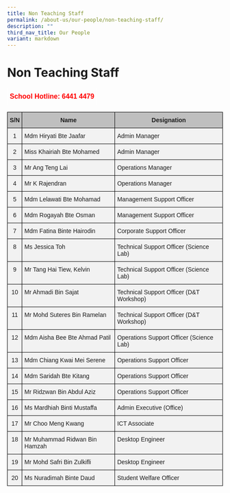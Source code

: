 ```yaml
---
title: Non Teaching Staff
permalink: /about-us/our-people/non-teaching-staff/
description: ""
third_nav_title: Our People
variant: markdown
---
```

Non Teaching Staff
==================

<style type="text/css">
.tg  {border-collapse:collapse;border-spacing:0;}
.tg td{border-color:black;border-style:solid;border-width:1px;font-family:Arial, sans-serif;font-size:14px;
  overflow:hidden;padding:10px 5px;word-break:normal;}
.tg th{border-color:black;border-style:solid;border-width:1px;font-family:Arial, sans-serif;font-size:14px;
  font-weight:normal;overflow:hidden;padding:10px 5px;word-break:normal;}
.tg .tg-6uyk{border-color:#ffffff;color:#ff0000;font-size:16px;font-weight:bold;text-align:right;vertical-align:top}
</style>
<table class="tg">
<thead>
  <tr>
    <td class="tg-6uyk">School Hotline: 6441 4479</td>
  </tr>
</thead>
</table>


<style type="text/css">
.tg  {border-collapse:collapse;border-spacing:0;}
.tg td{border-color:black;border-style:solid;border-width:1px;font-family:Arial, sans-serif;font-size:14px;
  overflow:hidden;padding:10px 5px;word-break:normal;}
.tg th{border-color:black;border-style:solid;border-width:1px;font-family:Arial, sans-serif;font-size:14px;
  font-weight:normal;overflow:hidden;padding:10px 5px;word-break:normal;}
.tg .tg-hyi1{background-color:#BFBFBF;font-weight:bold;text-align:center;vertical-align:top}
.tg .tg-fe66{background-color:#F2F2F2;text-align:center;vertical-align:top}
.tg .tg-0vn4{background-color:#F2F2F2;text-align:left;vertical-align:top}
</style>
<table class="tg">
<thead>
  <tr>
    <th class="tg-hyi1">S/N</th>
    <th class="tg-hyi1"> Name</th>
    <th class="tg-hyi1">Designation</th>
  </tr>
</thead>
<tbody>
  <tr>
    <td class="tg-fe66">1</td>
    <td class="tg-0vn4">Mdm Hiryati Bte Jaafar</td>
    <td class="tg-0vn4">Admin Manager</td>
  </tr>
  <tr>
    <td class="tg-fe66">2</td>
    <td class="tg-0vn4">Miss Khairiah Bte Mohamed</td>
    <td class="tg-0vn4">Admin Manager</td>
  </tr>
  <tr>
    <td class="tg-fe66">3</td>
    <td class="tg-0vn4">Mr Ang Teng Lai</td>
    <td class="tg-0vn4">Operations Manager</td>
  </tr>
 <tr>
    <td class="tg-fe66">4</td>
    <td class="tg-0vn4">Mr K Rajendran</td>
    <td class="tg-0vn4">Operations Manager</td>
  </tr>  <tr>
    <td class="tg-fe66">5</td>
    <td class="tg-0vn4">Mdm Lelawati Bte Mohamad</td>
    <td class="tg-0vn4">Management Support Officer</td>
  </tr>
	  <tr>
    <td class="tg-fe66">6</td>
    <td class="tg-0vn4">Mdm Rogayah Bte Osman</td>
    <td class="tg-0vn4">Management Support Officer</td>
  </tr>
	  <tr>
    <td class="tg-fe66">7</td>
    <td class="tg-0vn4">Mdm Fatina Binte Hairodin</td>
    <td class="tg-0vn4">Corporate Support Officer</td>
  </tr>
  <tr>
  </tr><tr>
    <td class="tg-fe66">8</td>
    <td class="tg-0vn4">Ms Jessica Toh</td>
    <td class="tg-0vn4">Technical Support Officer (Science Lab)</td>
  </tr>
  <tr>
    <td class="tg-fe66">9</td>
    <td class="tg-0vn4">Mr Tang Hai Tiew, Kelvin</td>
    <td class="tg-0vn4">Technical Support Officer (Science Lab)</td>
  </tr>
  <tr>
    <td class="tg-fe66">10</td>
    <td class="tg-0vn4">Mr Ahmadi Bin Sajat</td>
    <td class="tg-0vn4">Technical Support Officer (D&amp;T Workshop)</td>
  </tr>
  <tr>
    <td class="tg-fe66">11</td>
    <td class="tg-0vn4">Mr Mohd Suteres Bin Ramelan</td>
    <td class="tg-0vn4">Technical Support Officer (D&amp;T Workshop)</td>
  </tr>
  <tr>
    <td class="tg-fe66">12</td>
    <td class="tg-0vn4">Mdm Aisha Bee Bte Ahmad Patil</td>
    <td class="tg-0vn4">Operations Support Officer (Science Lab)</td>
  </tr>
  <tr>
    <td class="tg-fe66">13</td>
    <td class="tg-0vn4">Mdm Chiang Kwai Mei Serene</td>
    <td class="tg-0vn4">Operations Support Officer</td>
  </tr>
  <tr>
    <td class="tg-fe66">14</td>
    <td class="tg-0vn4">Mdm Saridah Bte Kitang</td>
    <td class="tg-0vn4">Operations Support Officer</td>
  </tr>
  <tr>
    <td class="tg-fe66">15</td>
    <td class="tg-0vn4">Mr Ridzwan Bin Abdul Aziz</td>
    <td class="tg-0vn4">Operations Support Officer</td>
  </tr>  <tr>
    <td class="tg-fe66">16</td>
    <td class="tg-0vn4">Ms Mardhiah Binti Mustaffa</td>
    <td class="tg-0vn4">Admin Executive (Office)</td>
  </tr>
  <tr>
    <td class="tg-fe66">17</td>
    <td class="tg-0vn4">Mr Choo Meng Kwang</td>
    <td class="tg-0vn4">ICT Associate</td>
  </tr>
  <tr>
    <td class="tg-fe66">18</td>
    <td class="tg-0vn4">Mr Muhammad Ridwan Bin Hamzah</td>
    <td class="tg-0vn4">Desktop Engineer</td>
  </tr>
  <tr>
    <td class="tg-fe66">19</td>
    <td class="tg-0vn4">Mr Mohd Safri Bin Zulkifli</td>
    <td class="tg-0vn4">Desktop Engineer</td>
  </tr>

  <tr>
    <td class="tg-fe66">20</td>
    <td class="tg-0vn4">Ms Nuradimah Binte Daud</td>
    <td class="tg-0vn4">Student Welfare Officer</td>
  </tr>
</tbody>
</table>